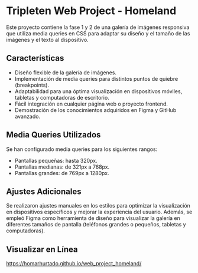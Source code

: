 # Tripleten Web Project - Homeland

Este proyecto contiene la fase 1 y 2 de una galería de imágenes responsiva que utiliza media queries en CSS para adaptar su diseño y el tamaño de las imágenes y el texto al dispositivo.

## Características

- Diseño flexible de la galería de imágenes.
- Implementación de media queries para distintos puntos de quiebre (breakpoints).
- Adaptabilidad para una óptima visualización en dispositivos móviles, tabletas y computadoras de escritorio.
- Fácil integración en cualquier página web o proyecto frontend.
- Demostración de los conocimientos adquiridos en Figma y GitHub avanzado.

## Media Queries Utilizados

Se han configurado media queries para los siguientes rangos:

- Pantallas pequeñas: hasta 320px.
- Pantallas medianas: de 321px a 768px.
- Pantallas grandes: de 769px a 1280px.

## Ajustes Adicionales

Se realizaron ajustes manuales en los estilos para optimizar la visualización en dispositivos específicos y mejorar la experiencia del usuario. Además, se empleó Figma como herramienta de diseño para visualizar la galería en diferentes tamaños de pantalla (teléfonos grandes o pequeños, tabletas y computadoras).

## Visualizar en Línea
https://homarhurtado.github.io/web_project_homeland/